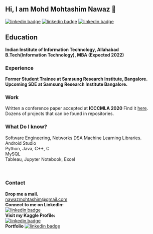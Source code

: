 ## Hi, I am Mohd Mohtashim Nawaz 👋
[![linkedin badge](https://img.shields.io/badge/LinkedIn-mohd--mohtashim--nawaz-blue)](https://www.linkedin.com/in/mohd-mohtashim-nawaz-423812148/)
[![linkedin badge](https://img.shields.io/badge/Kaggle-mohtashimnawaz-blue)](https://www.kaggle.com/mohtashimnawaz)
[![linkedin badge](https://img.shields.io/badge/Mohtashim%20Nawaz-Portfolio-brightgreen)](https://itm2017005.wixsite.com/mmnawaz)

## Education
**Indian Institute of Information Technology, Allahabad** <br>
**B.Tech(Information Technology), MBA (Expected 2022)**

### Experience
**Former Student Trainee at Samsung Research Institute, Bangalore.**
**Upcoming SDE at Samsung Research Institute Bangalore.**

### Work<br>
Written a conference paper accepted at **ICCCMLA 2020** Find it [here](https://link.springer.com/chapter/10.1007/978-3-030-68291-0_14).<br>
Dozens of projects that can be found in repositories. 

### What Do I know?<br>
Software Engineering, Networks
DSA
Machine Learning Libraries. <br>
Android Studio <br>
Python, Java, C++, C <br>
MySQL <br>
Tableau, Jupyter Notebook, Excel<br>
<br>
<br>

### Contact
**Drop me a mail.**<br>
[nawazmohtashim@gmail.com](mailto:nawazmohtashim@gmail.com)<br>
**Connect to me on LinkedIn:**<br>
[![linkedin badge](https://img.shields.io/badge/LinkedIn-mohd--mohtashim--nawaz-blue)](https://www.linkedin.com/in/mohd-mohtashim-nawaz-423812148/)<br>
**Visit my Kaggle Profile:**<br>
[![linkedin badge](https://img.shields.io/badge/Kaggle-mohtashimnawaz-blue)](https://www.kaggle.com/mohtashimnawaz)<br>
**Portfolio**
[![linkedin badge](https://img.shields.io/badge/Mohtashim%20Nawaz-Portfolio-brightgreen)](https://itm2017005.wixsite.com/mmnawaz)
